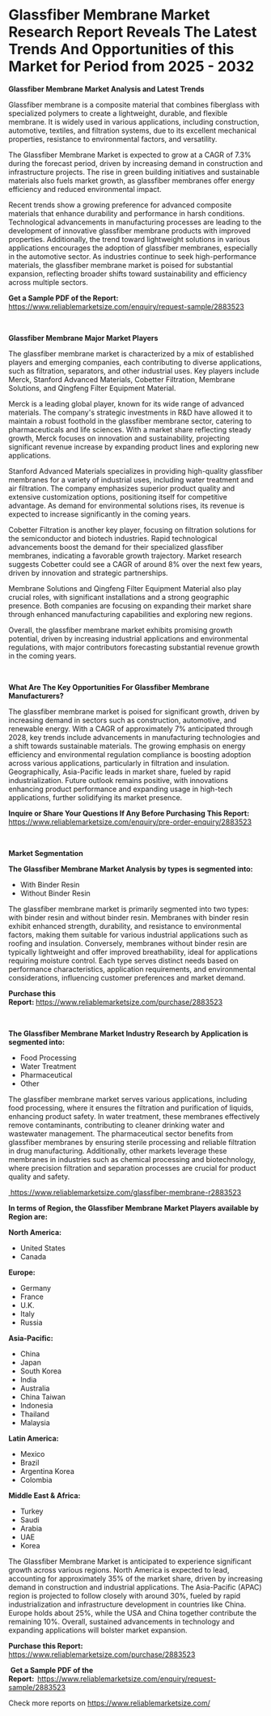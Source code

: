 <p><h1>Glassfiber Membrane Market Research Report Reveals The Latest Trends And Opportunities of this Market for Period from 2025 - 2032</h1></p><p><strong>Glassfiber Membrane Market Analysis and Latest Trends</strong></p>
<p><p>Glassfiber membrane is a composite material that combines fiberglass with specialized polymers to create a lightweight, durable, and flexible membrane. It is widely used in various applications, including construction, automotive, textiles, and filtration systems, due to its excellent mechanical properties, resistance to environmental factors, and versatility.</p><p>The Glassfiber Membrane Market is expected to grow at a CAGR of 7.3% during the forecast period, driven by increasing demand in construction and infrastructure projects. The rise in green building initiatives and sustainable materials also fuels market growth, as glassfiber membranes offer energy efficiency and reduced environmental impact. </p><p>Recent trends show a growing preference for advanced composite materials that enhance durability and performance in harsh conditions. Technological advancements in manufacturing processes are leading to the development of innovative glassfiber membrane products with improved properties. Additionally, the trend toward lightweight solutions in various applications encourages the adoption of glassfiber membranes, especially in the automotive sector. As industries continue to seek high-performance materials, the glassfiber membrane market is poised for substantial expansion, reflecting broader shifts toward sustainability and efficiency across multiple sectors.</p></p>
<p><strong>Get a Sample PDF of the Report:&nbsp;</strong> <a href="https://www.reliablemarketsize.com/enquiry/request-sample/2883523?utm_campaign=3226&utm_medium=2&utm_source=Github&utm_content=ia&utm_term=13032025&utm_id=glassfiber-membrane">https://www.reliablemarketsize.com/enquiry/request-sample/2883523</a></p>
<p>&nbsp;</p>
<p><strong>Glassfiber Membrane Major Market Players</strong></p>
<p><p>The glassfiber membrane market is characterized by a mix of established players and emerging companies, each contributing to diverse applications, such as filtration, separators, and other industrial uses. Key players include Merck, Stanford Advanced Materials, Cobetter Filtration, Membrane Solutions, and Qingfeng Filter Equipment Material.</p><p>Merck is a leading global player, known for its wide range of advanced materials. The company's strategic investments in R&D have allowed it to maintain a robust foothold in the glassfiber membrane sector, catering to pharmaceuticals and life sciences. With a market share reflecting steady growth, Merck focuses on innovation and sustainability, projecting significant revenue increase by expanding product lines and exploring new applications.</p><p>Stanford Advanced Materials specializes in providing high-quality glassfiber membranes for a variety of industrial uses, including water treatment and air filtration. The company emphasizes superior product quality and extensive customization options, positioning itself for competitive advantage. As demand for environmental solutions rises, its revenue is expected to increase significantly in the coming years.</p><p>Cobetter Filtration is another key player, focusing on filtration solutions for the semiconductor and biotech industries. Rapid technological advancements boost the demand for their specialized glassfiber membranes, indicating a favorable growth trajectory. Market research suggests Cobetter could see a CAGR of around 8% over the next few years, driven by innovation and strategic partnerships.</p><p>Membrane Solutions and Qingfeng Filter Equipment Material also play crucial roles, with significant installations and a strong geographic presence. Both companies are focusing on expanding their market share through enhanced manufacturing capabilities and exploring new regions.</p><p>Overall, the glassfiber membrane market exhibits promising growth potential, driven by increasing industrial applications and environmental regulations, with major contributors forecasting substantial revenue growth in the coming years.</p></p>
<p>&nbsp;</p>
<p><strong>What Are The Key Opportunities For Glassfiber Membrane Manufacturers?</strong></p>
<p><p>The glassfiber membrane market is poised for significant growth, driven by increasing demand in sectors such as construction, automotive, and renewable energy. With a CAGR of approximately 7% anticipated through 2028, key trends include advancements in manufacturing technologies and a shift towards sustainable materials. The growing emphasis on energy efficiency and environmental regulation compliance is boosting adoption across various applications, particularly in filtration and insulation. Geographically, Asia-Pacific leads in market share, fueled by rapid industrialization. Future outlook remains positive, with innovations enhancing product performance and expanding usage in high-tech applications, further solidifying its market presence.</p></p>
<p><strong>Inquire or Share Your Questions If Any Before Purchasing This Report:</strong> <a href="https://www.reliablemarketsize.com/enquiry/pre-order-enquiry/2883523?utm_campaign=3226&utm_medium=2&utm_source=Github&utm_content=ia&utm_term=13032025&utm_id=glassfiber-membrane">https://www.reliablemarketsize.com/enquiry/pre-order-enquiry/2883523</a></p>
<p>&nbsp;</p>
<p><strong>Market Segmentation</strong></p>
<p><strong>The Glassfiber Membrane Market Analysis by types is segmented into:</strong></p>
<p><ul><li>With Binder Resin</li><li>Without Binder Resin</li></ul></p>
<p><p>The glassfiber membrane market is primarily segmented into two types: with binder resin and without binder resin. Membranes with binder resin exhibit enhanced strength, durability, and resistance to environmental factors, making them suitable for various industrial applications such as roofing and insulation. Conversely, membranes without binder resin are typically lightweight and offer improved breathability, ideal for applications requiring moisture control. Each type serves distinct needs based on performance characteristics, application requirements, and environmental considerations, influencing customer preferences and market demand.</p></p>
<p><strong>Purchase this Report:&nbsp;</strong><a href="https://www.reliablemarketsize.com/purchase/2883523?utm_campaign=3226&utm_medium=2&utm_source=Github&utm_content=ia&utm_term=13032025&utm_id=glassfiber-membrane">https://www.reliablemarketsize.com/purchase/2883523</a></p>
<p>&nbsp;</p>
<p><strong>The Glassfiber Membrane Market Industry Research by Application is segmented into:</strong></p>
<p><ul><li>Food Processing</li><li>Water Treatment</li><li>Pharmaceutical</li><li>Other</li></ul></p>
<p><p>The glassfiber membrane market serves various applications, including food processing, where it ensures the filtration and purification of liquids, enhancing product safety. In water treatment, these membranes effectively remove contaminants, contributing to cleaner drinking water and wastewater management. The pharmaceutical sector benefits from glassfiber membranes by ensuring sterile processing and reliable filtration in drug manufacturing. Additionally, other markets leverage these membranes in industries such as chemical processing and biotechnology, where precision filtration and separation processes are crucial for product quality and safety.</p></p>
<p><a href="https://www.reliablemarketsize.com/glassfiber-membrane-r2883523?utm_campaign=3226&utm_medium=2&utm_source=Github&utm_content=ia&utm_term=13032025&utm_id=glassfiber-membrane">&nbsp;https://www.reliablemarketsize.com/glassfiber-membrane-r2883523</a></p>
<p><strong>In terms of Region, the Glassfiber Membrane Market Players available by Region are:</strong></p>
<p>
    <p> <strong> North America: </strong>
        <ul>
            <li>United States</li>
            <li>Canada</li>
        </ul>
        </p> 
    <p> <strong> Europe: </strong>
        <ul>
            <li>Germany</li>
            <li>France</li>
            <li>U.K.</li>
            <li>Italy</li>
            <li>Russia</li>
        </ul>
        </p> 
    <p> <strong> Asia-Pacific: </strong>
        <ul>
            <li>China</li>
            <li>Japan</li>
            <li>South Korea</li>
            <li>India</li>
            <li>Australia</li>
            <li>China Taiwan</li>
            <li>Indonesia</li>
            <li>Thailand</li>
            <li>Malaysia</li>
        </ul>
        </p> 
    <p> <strong> Latin America: </strong>
        <ul>
            <li>Mexico</li>
            <li>Brazil</li>
            <li>Argentina Korea</li>
            <li>Colombia</li>
        </ul>
        </p> 
    <p> <strong> Middle East & Africa: </strong>
        <ul>
            <li>Turkey</li>
            <li>Saudi</li>
            <li>Arabia</li>
            <li>UAE</li>
            <li>Korea</li>
        </ul>
    </p>
    </p>
<p><p>The Glassfiber Membrane Market is anticipated to experience significant growth across various regions. North America is expected to lead, accounting for approximately 35% of the market share, driven by increasing demand in construction and industrial applications. The Asia-Pacific (APAC) region is projected to follow closely with around 30%, fueled by rapid industrialization and infrastructure development in countries like China. Europe holds about 25%, while the USA and China together contribute the remaining 10%. Overall, sustained advancements in technology and expanding applications will bolster market expansion.</p></p>
<p><strong>Purchase this Report: </strong><a href="https://www.reliablemarketsize.com/purchase/2883523?utm_campaign=3226&utm_medium=2&utm_source=Github&utm_content=ia&utm_term=13032025&utm_id=glassfiber-membrane">https://www.reliablemarketsize.com/purchase/2883523</a></p>
<p>&nbsp;<strong>Get a Sample PDF of the Report:&nbsp;&nbsp;</strong><a href="https://www.reliablemarketsize.com/enquiry/request-sample/2883523?utm_campaign=3226&utm_medium=2&utm_source=Github&utm_content=ia&utm_term=13032025&utm_id=glassfiber-membrane">https://www.reliablemarketsize.com/enquiry/request-sample/2883523</a></p>
<p><strong></strong></p>
<p>Check more reports on <a href="https://www.reliablemarketsize.com/?utm_campaign=3226&utm_medium=2&utm_source=Github&utm_content=ia&utm_term=13032025&utm_id=glassfiber-membrane">https://www.reliablemarketsize.com/</a></p>